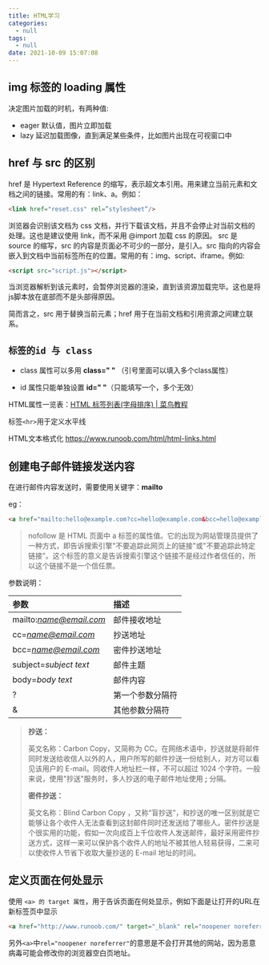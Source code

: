 ```yaml
---
title: HTML学习
categories:
  - null
tags:
  - null
date: 2021-10-09 15:07:08
---
```


## img 标签的 loading 属性

决定图片加载的时机，有两种值:

* eager 默认值，图片立即加载
* lazy 延迟加载图像，直到满足某些条件，比如图片出现在可视窗口中

## href 与 src 的区别

href 是 Hypertext Reference 的缩写，表示超文本引用。用来建立当前元素和文档之间的链接。常用的有：link、a。例如：

```html
<link href="reset.css" rel=”stylesheet“/>
```

浏览器会识别该文档为 css 文档，并行下载该文档，并且不会停止对当前文档的处理。这也是建议使用 link，而不采用 @import 加载 css 的原因。 src 是 source 的缩写，src 的内容是页面必不可少的一部分，是引入。src 指向的内容会嵌入到文档中当前标签所在的位置。常用的有：img、script、iframe。例如:

```html
<script src="script.js"></script>
```

当浏览器解析到该元素时，会暂停浏览器的渲染，直到该资源加载完毕。这也是将js脚本放在底部而不是头部得原因。

简而言之，src 用于替换当前元素；href 用于在当前文档和引用资源之间建立联系。

## `标签的id 与 class`

* class 属性可以多用 **class=" "** （引号里面可以填入多个class属性）

* id 属性只能单独设置 **id=" "**（只能填写一个，多个无效）

HTML属性一览表：[HTML 标签列表(字母排序) | 菜鸟教程](https://www.runoob.com/tags/html-reference.html)



标签`<hr>`用于定义水平线

HTML文本格式化 https://www.runoob.com/html/html-links.html



## 创建电子邮件链接发送内容

在进行邮件内容发送时，需要使用关键字：**mailto**

eg：

```html
<a href="mailto:hello@example.com?cc=hello@example.com&bcc=hello@example.com&subject=hello,world&body=world_hello" rel="nofollow">发送邮件</a>
```

> nofollow 是 HTML 页面中 a 标签的属性值。它的出现为网站管理员提供了一种方式，即告诉搜索引擎"不要追踪此网页上的链接"或"不要追踪此特定链接"。这个标签的意义是告诉搜索引擎这个链接不是经过作者信任的，所以这个链接不是一个信任票。

参数说明：

| 参数                    | 描述             |
| :---------------------- | :--------------- |
| mailto:*name@email.com* | 邮件接收地址     |
| cc=*name@email.com*     | 抄送地址         |
| bcc=*name@email.com*    | 密件抄送地址     |
| subject=*subject text*  | 邮件主题         |
| body=*body text*        | 邮件内容         |
| ?                       | 第一个参数分隔符 |
| &                       | 其他参数分隔符   |

> **抄送：**
>
> 英文名称：Carbon Copy，又简称为 CC。在网络术语中，抄送就是将邮件同时发送给收信人以外的人，用户所写的邮件抄送一份给别人，对方可以看见该用户的 E-mail。同收件人地址栏一样，不可以超过 1024 个字符。一般来说，使用"抄送"服务时，多人抄送的电子邮件地址使用 **;** 分隔。
>
> **密件抄送：**
>
> 英文名称：Blind Carbon Copy ，又称“盲抄送”，和抄送的唯一区别就是它能够让各个收件人无法查看到这封邮件同时还发送给了哪些人。密件抄送是个很实用的功能，假如一次向成百上千位收件人发送邮件，最好采用密件抄送方式，这样一来可以保护各个收件人的地址不被其他人轻易获得，二来可以使收件人节省下收取大量抄送的 E-mail 地址的时间。

## 定义页面在何处显示

使用 `<a> 的 target 属性`，用于告诉页面在何处显示，例如下面是让打开的URL在新标签页中显示

```html
<a href="http://www.runoob.com/" target="_blank" rel="noopener noreferrer">访问菜鸟教程!</a> 
```

另外`<a>`中`rel="noopener noreferrer"`的意思是不会打开其他的网站，因为恶意病毒可能会修改你的浏览器空白页地址。

